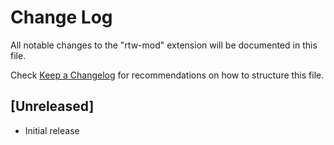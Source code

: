 # Change Log

All notable changes to the "rtw-mod" extension will be documented in this file.

Check [Keep a Changelog](http://keepachangelog.com/) for recommendations on how to structure this file.

## [Unreleased]

- Initial release